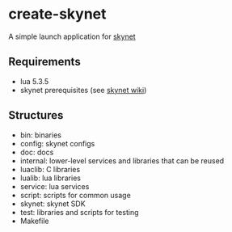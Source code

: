 # create-skynet

A simple launch application for [skynet](https://github.com/cloudwu/skynet)

## Requirements

- lua 5.3.5
- skynet prerequisites (see [skynet wiki](https://github.com/cloudwu/skynet/wiki))

## Structures

- bin: binaries
- config: skynet configs
- doc: docs
- internal: lower-level services and libraries that can be reused
- luaclib: C libraries
- lualib: lua libraries
- service: lua services
- script: scripts for common usage
- skynet: skynet SDK
- test: libraries and scripts for testing
- Makefile
